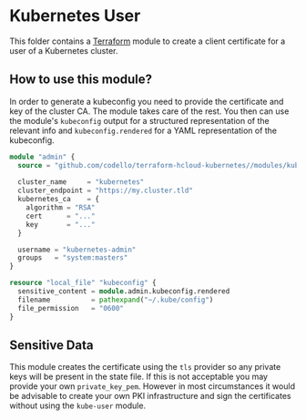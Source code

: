 # Kubernetes User
This folder contains a [Terraform](https://www.terraform.io/) module to create a client certificate for a user of a
Kubernetes cluster.

## How to use this module?
In order to generate a kubeconfig you need to provide the certificate and key of the cluster CA. The module takes care
of the rest. You then can use the module's `kubeconfig` output for a structured representation of the relevant info and
`kubeconfig.rendered` for a YAML representation of the kubeconfig.

```terraform
module "admin" {
  source = "github.com/codello/terraform-hcloud-kubernetes//modules/kube-user?ref=v0.1.0"
  
  cluster_name     = "kubernetes"
  cluster_endpoint = "https://my.cluster.tld"
  kubernetes_ca    = {
    algorithm = "RSA"
    cert      = "..."
    key       = "..."
  }

  username = "kubernetes-admin"
  groups   = "system:masters"
}

resource "local_file" "kubeconfig" {
  sensitive_content = module.admin.kubeconfig.rendered
  filename          = pathexpand("~/.kube/config")
  file_permission   = "0600"
}
```

## Sensitive Data
This module creates the certificate using the `tls` provider so any private keys will be present in the state file. If
this is not acceptable you may provide your own `private_key_pem`. However in most circumstances it would be advisable
to create your own PKI infrastructure and sign the certificates without using the `kube-user` module.
